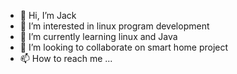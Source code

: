 - 👋 Hi, I’m Jack
- 👀 I’m interested in linux program development
- 🌱 I’m currently learning linux and Java
- 💞️ I’m looking to collaborate on smart home project
- 📫 How to reach me ...

<!---
JackGukf/JackGukf is a ✨ special ✨ repository because its `README.md` (this file) appears on your GitHub profile.
You can click the Preview link to take a look at your changes.
--->
